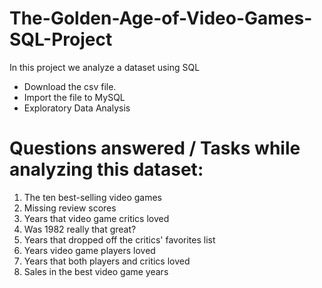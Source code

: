 # The-Golden-Age-of-Video-Games-SQL-Project

In this project we analyze a dataset using SQL

* Download the csv file.
* Import the file to MySQL
* Exploratory Data Analysis 


# Questions answered / Tasks while analyzing this dataset: 

1. The ten best-selling video games
2. Missing review scores
3. Years that video game critics loved
4. Was 1982 really that great?
5. Years that dropped off the critics' favorites list
6. Years video game players loved
7. Years that both players and critics loved
8. Sales in the best video game years
